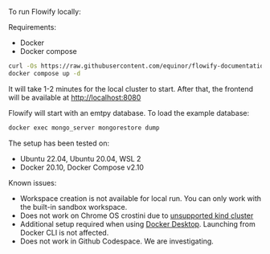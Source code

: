 To run Flowify locally:

Requirements:

- Docker
- Docker compose

```bash
curl -Os https://raw.githubusercontent.com/equinor/flowify-documentation/main/docs/assets/docker-compose.yaml
docker compose up -d
```

It will take 1-2 minutes for the local cluster to start. After that, the frontend will be available at [http://localhost:8080](http://localhost:8080)

Flowify will start with an emtpy database. To load the example database:
```bash
docker exec mongo_server mongorestore dump
```

The setup has been tested on:

- Ubuntu 22.04, Ubuntu 20.04, WSL 2
- Docker 20.10, Docker Compose v2.10

Known issues:

- Workspace creation is not available for local run. You can only work with the built-in sandbox workspace.
- Does not work on Chrome OS crostini due to [unsupported kind cluster](https://kind.sigs.k8s.io/docs/user/known-issues/#chrome-os)
- Additional setup required when using [Docker Desktop](https://kind.sigs.k8s.io/docs/user/known-issues/#docker-desktop-for-macos-and-windows). Launching from Docker CLI is not affected.
- Does not work in Github Codespace. We are investigating.